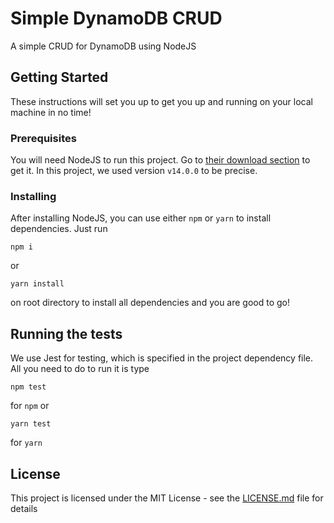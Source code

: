 # Simple DynamoDB CRUD

A simple CRUD for DynamoDB using NodeJS

## Getting Started

These instructions will set you up to get you up and running on your local machine in no time!

### Prerequisites

You will need NodeJS to run this project. Go to [their download section][nodejs-download-section] to get it. In this project, we used version `v14.0.0` to be precise.

### Installing

After installing NodeJS, you can use either `npm` or `yarn` to install dependencies. Just run

```
npm i
```

or

```
yarn install
```

on root directory to install all dependencies and you are good to go!

## Running the tests

We use Jest for testing, which is specified in the project dependency file. All you need to do to run it is type

```
npm test
```

for `npm` or

```
yarn test
```

for `yarn`

## License

This project is licensed under the MIT License - see the [LICENSE.md](LICENSE.md) file for details


<!-- external links -->
[nodejs-download-section]: https://nodejs.org/en/download/
